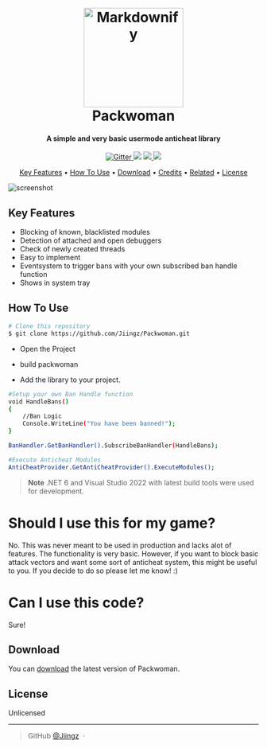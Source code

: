 

<h1 align="center">
  <br>
  <a href="http://www.amitmerchant.com/electron-markdownify"><img src="https://cdn1.iconfinder.com/data/icons/logos-brands-in-colors/231/among-us-player-pink-512.png" alt="Markdownify" width="200"></a>
  <br>
  Packwoman
  <br>
</h1>

<h4 align="center">A simple and very basic usermode anticheat library</h4>

<p align="center">
  <a href="https://badge.fury.io/js/electron-markdownify">
    <img src="https://badge.fury.io/js/electron-markdownify.svg"
         alt="Gitter">
  </a>
  <a href="https://gitter.im/amitmerchant1990/electron-markdownify"><img src="https://badges.gitter.im/amitmerchant1990/electron-markdownify.svg"></a>
  <a href="https://saythanks.io/to/bullredeyes@gmail.com">
      <img src="https://img.shields.io/badge/SayThanks.io-%E2%98%BC-1EAEDB.svg">
  </a>
  <a href="https://www.paypal.me/AmitMerchant">
    <img src="https://img.shields.io/badge/$-donate-ff69b4.svg?maxAge=2592000&amp;style=flat">
  </a>
</p>

<p align="center">
  <a href="#key-features">Key Features</a> •
  <a href="#how-to-use">How To Use</a> •
  <a href="#download">Download</a> •
  <a href="#credits">Credits</a> •
  <a href="#related">Related</a> •
  <a href="#license">License</a>
</p>

![screenshot](https://i.imgur.com/coWFdM5.png)

## Key Features

* Blocking of known, blacklisted modules
* Detection of attached and open debuggers
* Check of newly created threads
* Easy to implement
* Eventsystem to trigger bans with your own subscribed ban handle function
* Shows in system tray

## How To Use

```bash
# Clone this repository
$ git clone https://github.com/Jiingz/Packwoman.git
```
* Open the Project

* build packwoman

* Add the library to your project.

```bash
#Setup your own Ban Handle function
void HandleBans()
{
    //Ban Logic
    Console.WriteLine("You have been banned!");
}

BanHandler.GetBanHandler().SubscribeBanHandler(HandleBans);
```
```bash
#Execute Anticheat Modules
AntiCheatProvider.GetAntiCheatProvider().ExecuteModules();
```

> **Note**
> .NET 6 and Visual Studio 2022 with latest build tools were used for development.

# Should I use this for my game?
No. This was never meant to be used in production and lacks alot of features. The functionality is very basic.
However, if you want to block basic attack vectors and want some sort of anticheat system, this might be useful to you.
If you decide to do so please let me know! :)

# Can I use this code?
Sure! 

## Download

You can [download](https://github.com/Jiingz/Packwoman/releases) the latest version of Packwoman.

## License

Unlicensed

---

> GitHub [@Jiingz](https://github.com/Jiingz/) &nbsp;&middot;&nbsp;

